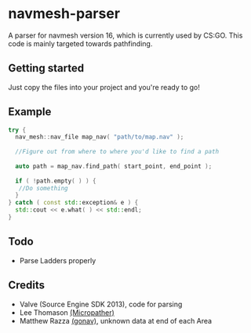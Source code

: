 # navmesh-parser
 
A parser for navmesh version 16, which is currently used by CS:GO.
This code is mainly targeted towards pathfinding.

## Getting started

Just copy the files into your project and you're ready to go!

## Example
```cpp
try {
  nav_mesh::nav_file map_nav( "path/to/map.nav" );
 
  //Figure out from where to where you'd like to find a path
 
  auto path = map_nav.find_path( start_point, end_point );
 
  if ( !path.empty( ) ) {
   //Do something
  }
} catch ( const std::exception& e ) {
  std::cout << e.what( ) << std::endl;
}
```

## Todo

- Parse Ladders properly

## Credits

- Valve (Source Engine SDK 2013), code for parsing
- Lee Thomason [(Micropather)](https://github.com/leethomason/MicroPather)
- Matthew Razza [(gonav)](https://github.com/mrazza/gonav), unknown data at end of each Area
